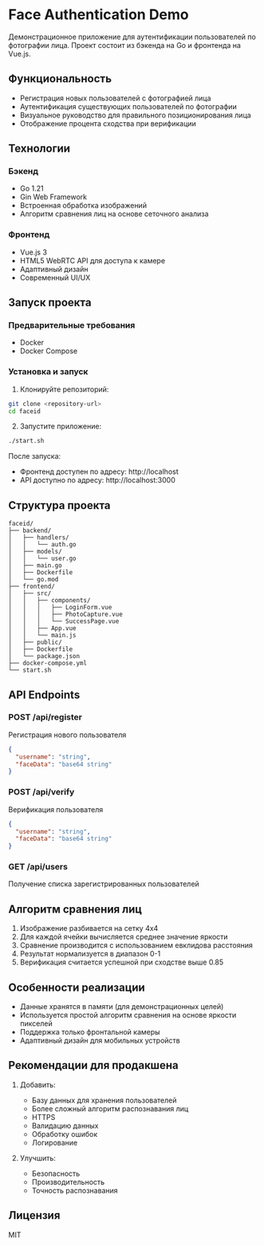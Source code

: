 # Face Authentication Demo

Демонстрационное приложение для аутентификации пользователей по фотографии лица. Проект состоит из бэкенда на Go и фронтенда на Vue.js.

## Функциональность

- Регистрация новых пользователей с фотографией лица
- Аутентификация существующих пользователей по фотографии
- Визуальное руководство для правильного позиционирования лица
- Отображение процента сходства при верификации

## Технологии

### Бэкенд
- Go 1.21
- Gin Web Framework
- Встроенная обработка изображений
- Алгоритм сравнения лиц на основе сеточного анализа

### Фронтенд
- Vue.js 3
- HTML5 WebRTC API для доступа к камере
- Адаптивный дизайн
- Современный UI/UX

## Запуск проекта

### Предварительные требования
- Docker
- Docker Compose

### Установка и запуск

1. Клонируйте репозиторий:
```bash
git clone <repository-url>
cd faceid
```

2. Запустите приложение:
```bash
./start.sh
```

После запуска:
- Фронтенд доступен по адресу: http://localhost
- API доступно по адресу: http://localhost:3000

## Структура проекта

```
faceid/
├── backend/
│   ├── handlers/
│   │   └── auth.go
│   ├── models/
│   │   └── user.go
│   ├── main.go
│   ├── Dockerfile
│   └── go.mod
├── frontend/
│   ├── src/
│   │   ├── components/
│   │   │   ├── LoginForm.vue
│   │   │   ├── PhotoCapture.vue
│   │   │   └── SuccessPage.vue
│   │   ├── App.vue
│   │   └── main.js
│   ├── public/
│   ├── Dockerfile
│   └── package.json
├── docker-compose.yml
└── start.sh
```

## API Endpoints

### POST /api/register
Регистрация нового пользователя
```json
{
  "username": "string",
  "faceData": "base64 string"
}
```

### POST /api/verify
Верификация пользователя
```json
{
  "username": "string",
  "faceData": "base64 string"
}
```

### GET /api/users
Получение списка зарегистрированных пользователей

## Алгоритм сравнения лиц

1. Изображение разбивается на сетку 4x4
2. Для каждой ячейки вычисляется среднее значение яркости
3. Сравнение производится с использованием евклидова расстояния
4. Результат нормализуется в диапазон 0-1
5. Верификация считается успешной при сходстве выше 0.85

## Особенности реализации

- Данные хранятся в памяти (для демонстрационных целей)
- Используется простой алгоритм сравнения на основе яркости пикселей
- Поддержка только фронтальной камеры
- Адаптивный дизайн для мобильных устройств

## Рекомендации для продакшена

1. Добавить:
   - Базу данных для хранения пользователей
   - Более сложный алгоритм распознавания лиц
   - HTTPS
   - Валидацию данных
   - Обработку ошибок
   - Логирование

2. Улучшить:
   - Безопасность
   - Производительность
   - Точность распознавания

## Лицензия

MIT 